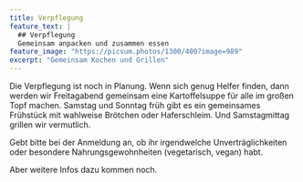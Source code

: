 ```yaml
---
title: Verpflegung
feature_text: |
  ## Verpflegung
  Gemeinsam anpacken und zusammen essen
feature_image: "https://picsum.photos/1300/400?image=989"
excerpt: "Gemeinsam Kochen und Grillen"
---
```


Die Verpflegung ist noch in Planung.
Wenn sich genug Helfer finden, dann werden wir Freitagabend gemeinsam eine Kartoffelsuppe für alle im großen Topf
machen.
Samstag und Sonntag früh gibt es ein gemeinsames Frühstück mit wahlweise Brötchen oder Haferschleim.
Und Samstagmittag grillen wir vermutlich.

Gebt bitte bei der Anmeldung an, ob ihr irgendwelche Unverträglichkeiten oder besondere Nahrungsgewohnheiten
(vegetarisch, vegan) habt.

Aber weitere Infos dazu kommen noch.